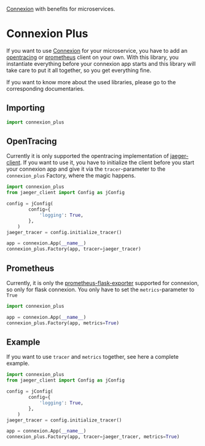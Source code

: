 [Connexion](https://github.com/zalando/connexion) with benefits for microservices.

# Connexion Plus

If you want to use [Connexion](https://github.com/zalando/connexion) for your microservice, you have to add an [opentracing](https://opentracing.io/) or [prometheus](https://prometheus.io/) client on your own. With this library, you instantiate everything before your connexion app starts and this library will take care to put it all together, so you get everything fine.

If you want to know more about the used libraries, please go to the corresponding documentaries.

## Importing
```python
import connexion_plus
```

## OpenTracing

Currently it is only supported the opentracing implementation of [jaeger-client](https://pypi.org/project/jaeger-client/). If you want to use it, you have to initialize the client before you start your connexion app and give it via the `tracer`-parameter to the `connexion_plus` Factory, where the magic happens.

```python
import connexion_plus
from jaeger_client import Config as jConfig

config = jConfig(
        config={
            'logging': True,
        },
    )
jaeger_tracer = config.initialize_tracer()

app = connexion.App(__name__)
connexion_plus.Factory(app, tracer=jaeger_tracer)
```

## Prometheus

Currently, it is only the [prometheus-flask-exporter](https://pypi.org/project/prometheus-flask-exporter/) supported for connexion, so only for flask connexion. You only have to set the `metrics`-parameter to `True`

```python
import connexion_plus

app = connexion.App(__name__)
connexion_plus.Factory(app, metrics=True)
```

## Example

If you want to use `tracer` and `metrics` together, see here a complete example.

```python
import connexion_plus
from jaeger_client import Config as jConfig

config = jConfig(
        config={
            'logging': True,
        },
    )
jaeger_tracer = config.initialize_tracer()

app = connexion.App(__name__)
connexion_plus.Factory(app, tracer=jaeger_tracer, metrics=True)
```


